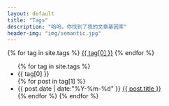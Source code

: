```yaml
---
layout: default
title: "Tags"
description: "哈哈，你找到了我的文章基因库"  
header-img: "img/semantic.jpg"  
---
```



<div id='tag_cloud'>
{% for tag in site.tags %}
<a href="#{{ tag[0] }}" class="label label-primary" title="{{ tag[0] }}" rel="{{ tag[1].size }}">{{ tag[0] }}</a>
{% endfor %}
</div>

<ul class="listing">
{% for tag in site.tags %}
  <li class="listing-seperator" id="{{ tag[0] }}">{{ tag[0] }}</li>
{% for post in tag[1] %}
  <li class="listing-item">
  <span class="tag-time"><time datetime="{{ post.date | date:"%Y-%m-%d" }}">{{ post.date | date:"%Y-%m-%d" }}</time></span>
  <a href="{{ post.url }}" title="{{ post.title }}">{{ post.title }}</a>
  </li>
{% endfor %}
{% endfor %}
</ul>
